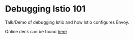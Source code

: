 # Debugging Istio 101
Talk/Demo of debugging Istio and how Istio configures Envoy.

Online deck can be found [here](https://slides.com/liamawhite/debugging-istio-101/)
